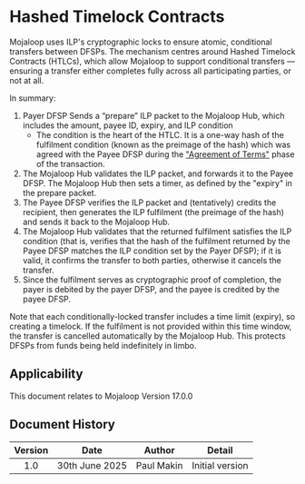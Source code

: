 # Hashed Timelock Contracts
Mojaloop uses ILP's cryptographic locks to ensure atomic, conditional transfers between DFSPs. The mechanism centres around Hashed Timelock Contracts (HTLCs), which allow Mojaloop to support conditional transfers — ensuring a transfer either completes fully across all participating parties, or not at all.

In summary:
1. Payer DFSP Sends a “prepare” ILP packet to the Mojaloop Hub, which includes  the amount, payee ID, expiry, and ILP condition
	-	The condition is the heart of the HTLC. It is a one-way hash of the fulfilment condition (known as the preimage of the hash) which was agreed with the Payee DFSP during the ["Agreement of Terms"](./transaction.html#unique-transaction-characteristics) phase of the transaction.
2. The Mojaloop Hub validates the ILP packet, and forwards it to the Payee DFSP. The Mojaloop Hub then sets a timer, as defined by the "expiry" in the prepare packet.
3. The Payee DFSP verifies the ILP packet and (tentatively) credits the recipient, then generates the ILP fulfilment (the preimage of the hash) and sends it back to the Mojaloop Hub.
4. The Mojaloop Hub validates that the returned fulfilment satisfies the ILP condition (that is, verifies that the hash of the fulfilment returned by the Payee DFSP matches the ILP condition set by the Payer DFSP); if it is valid, it confirms the transfer to both parties, otherwise it cancels the transfer.
5. Since the fulfilment serves as cryptographic proof of completion, the payer is debited by the payer DFSP, and the payee is credited by the payee DFSP. 
 
Note that each conditionally-locked transfer includes a time limit (expiry), so creating a timelock. If the fulfilment is not provided within this time window, the transfer is cancelled automatically by the Mojaloop Hub. This protects DFSPs from funds being held indefinitely in limbo.

## Applicability
This document relates to Mojaloop Version 17.0.0
## Document History
  |Version|Date|Author|Detail|
|:--------------:|:--------------:|:--------------:|:--------------:|
|1.0|30th June 2025| Paul Makin|Initial version|
